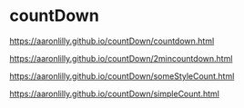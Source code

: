 # countDown

https://aaronlilly.github.io/countDown/countdown.html


https://aaronlilly.github.io/countDown/2mincountdown.html


https://aaronlilly.github.io/countDown/someStyleCount.html


https://aaronlilly.github.io/countDown/simpleCount.html
